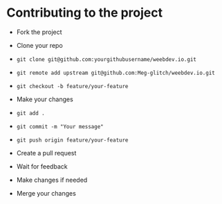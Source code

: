 # Contributing to the project

- Fork the project
- Clone your repo 
- `git clone git@github.com:yourgithubusername/weebdev.io.git` 
- `git remote add upstream git@github.com:Meg-glitch/weebdev.io.git`
- `git checkout -b feature/your-feature`

- Make your changes
- `git add .`
- `git commit -m "Your message"`
- `git push origin feature/your-feature`

- Create a pull request
- Wait for feedback
- Make changes if needed
- Merge your changes